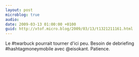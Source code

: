 ```yaml
---
layout: post
microblog: true
audio: 
date: 2009-03-13 01:00:00 +0100
guid: http://xtof.micro.blog/2009/03/13/t1321211161.html
---
```

Le #twarbuck pourrait tourner d'ici peu. Besoin de debriefing #hashtagmoneymobile avec @eisokant. Patience.
